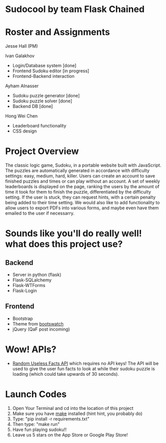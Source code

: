 # Sudocool by team Flask Chained  

# Roster and Assignments
Jesse Hall (PM)

Ivan Galakhov
* Login/Database system [done]
* Frontend Sudoku editor [in progress]
* Frontend-Backend interaction

Ayham Alnasser
* Sudoku puzzle generator [done]
* Sudoku puzzle solver [done]
* Backend DB [done]

Hong Wei Chen
* Leaderboard functionality
* CSS design


# Project Overview
The classic logic game, Sudoku, in a portable website built with JavaScript. The puzzles are automatically generated in accordance with difficulty settings: easy, medium, hard, killer. Users can create an account to save finished puzzles and times or can play without an account. A set of weekly leaderboards is displayed on the page, ranking the users by the amount of time it took for them to finish the puzzle, differentiated by the difficulty setting. If the user is stuck, they can request hints, with a certain penalty being added to their time setting. We would also like to add functionality to allow users to export PDFs into various forms, and maybe even have them emailed to the user if necessarry. 

# Sounds like you'll do really well! what does this project use?

## Backend
* Server in python (flask)
* Flask-SQLalchemy
* Flask-WTForms
* Flask-Login

## Frontend
* Bootstrap
* Theme from [bootswatch](https://bootswatch.com/)
* jQuery (QaF post incoming)

# Wow! APIs?
* [Random Useless Facts API](https://uselessfacts.jsph.pl/) which requires no API keys! The API will be used to give the user fun facts to look at while their sudoku puzzle is loading (which could take upwards of 30 seconds). 


# Launch Codes 
1. Open Your Terminal and cd into the location of this project
2. Make sure you have [make](https://www.gnu.org/software/make/) installed (hint hint, you probably do)
2. Type: "pip install -r requirements.txt"
3. Then type: "make run"
4. Have fun playing sudoku!! 
5. Leave us 5 stars on the App Store or Google Play Store!
